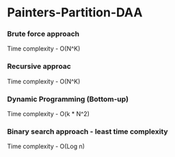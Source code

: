 # Painters-Partition-DAA
### Brute force approach
Time complexity - O(N^K)
### Recursive approac
Time complexity - O(N^K)
### Dynamic Programming (Bottom-up)
Time complexity - O(k * N^2)
### Binary search approach - least time complexity 
Time complexity - O(Log n)
